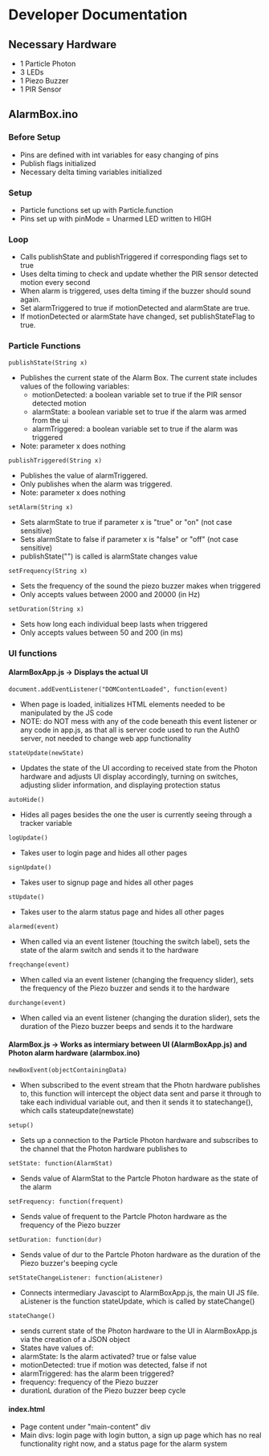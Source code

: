 # Developer Documentation
## Necessary Hardware
- 1 Particle Photon
- 3 LEDs
- 1 Piezo Buzzer
- 1 PIR Sensor
## AlarmBox.ino
### Before Setup
- Pins are defined with int variables for easy changing of pins
- Publish flags initialized
- Necessary delta timing variables initialized
### Setup
- Particle functions set up with Particle.function
- Pins set up with pinMode
= Unarmed LED written to HIGH 
### Loop
- Calls publishState and publishTriggered if corresponding flags set to true
- Uses delta timing to check and update whether the PIR sensor detected motion every second
- When alarm is triggered, uses delta timing if the buzzer should sound again.
- Set alarmTriggered to true if motionDetected and alarmState are true.
- If motionDetected or alarmState have changed, set publishStateFlag to true.
### Particle Functions
```
publishState(String x)
```
- Publishes the current state of the Alarm Box. The current state includes values of the following variables:
  - motionDetected: a boolean variable set to true if the PIR sensor detected motion
  - alarmState: a boolean variable set to true if the alarm was armed from the ui
  - alarmTriggered: a boolean variable set to true if the alarm was triggered
- Note: parameter x does nothing
```
publishTriggered(String x)
```
- Publishes the value of alarmTriggered.
- Only publishes when the alarm was triggered.
- Note: parameter x does nothing
```
setAlarm(String x)
```
- Sets alarmState to true if parameter x is "true" or "on" (not case sensitive)
- Sets alarmState to false if parameter x is "false" or "off" (not case sensitive)
- publishState("") is called is alarmState changes value
```
setFrequency(String x)
```
- Sets the frequency of the sound the piezo buzzer makes when triggered
- Only accepts values between 2000 and 20000 (in Hz)
```
setDuration(String x)
```
- Sets how long each individual beep lasts when triggered
- Only accepts values between 50 and 200 (in ms)

### UI functions 

#### AlarmBoxApp.js -> Displays the actual UI
```
document.addEventListener("DOMContentLoaded", function(event)
```
- When page is loaded, initializes HTML elements needed to be manipulated by the JS code
- NOTE: do NOT mess with any of the code beneath this event listener or any code in app.js, as that all is server code used to run the Auth0 server, not needed to change web app functionality


```
stateUpdate(newState)
```
- Updates the state of the UI according to received state from the Photon hardware and adjusts UI display accordingly, turning on switches, adjusting slider information, and displaying protection status

```
autoHide()
```
- Hides all pages besides the one the user is currently seeing through a tracker variable

```
logUpdate()
```
- Takes user to login page and hides all other pages

```
signUpdate()
```
- Takes user to signup page and hides all other pages

```
stUpdate()
```
- Takes user to the alarm status page and hides all other pages

```
alarmed(event)
```
- When called via an event listener (touching the switch label), sets the state of the alarm switch and sends it to the hardware

```
freqchange(event)
```
- When called via an event listener (changing the frequency slider), sets the frequency of the Piezo buzzer and sends it to the hardware


```
durchange(event)
```
- When called via an event listener (changing the duration slider), sets the duration of the Piezo buzzer beeps and sends it to the hardware


#### AlarmBox.js -> Works as intermiary between UI (AlarmBoxApp.js) and Photon alarm hardware (alarmbox.ino)

```
newBoxEvent(objectContainingData)
```
- When subscribed to the event stream that the Photn hardware publishes to, this function will intercept the object data sent and parse it through to take each individual variable out, and then it sends it to statechange(), which calls stateupdate(newstate)

```
setup()
```
- Sets up a connection to the Particle Photon hardware and subscribes to the channel that the Photon hardware publishes to

```
setState: function(AlarmStat)
```
- Sends value of AlarmStat to the Partcle Photon hardware as the state of the alarm


```
setFrequency: function(frequent)
```
- Sends value of frequent to the Partcle Photon hardware as the frequency of the Piezo buzzer


```
setDuration: function(dur)
```
- Sends value of dur to the Partcle Photon hardware as the duration of the Piezo buzzer's beeping cycle

```
setStateChangeListener: function(aListener)
```
- Connects intermediary Javascipt to AlarmBoxApp.js, the main UI JS file. aListener is the function stateUpdate, which is called by stateChange()

```
stateChange()
```
- sends current state of the Photon hardware to the UI in AlarmBoxApp.js via the creation of a JSON object
- States have values of:
 - alarmState: Is the alarm activated? true or false value
 - motionDetected: true if motion was detected, false if not
 - alarmTriggered: has the alarm been triggered?
 - frequency: frequency of the Piezo buzzer
 - durationL duration of the Piezo buzzer beep cycle

#### index.html

- Page content under "main-content" div
- Main divs: login page with login button, a sign up page which has no real functionality right now, and a status page for the alarm system

